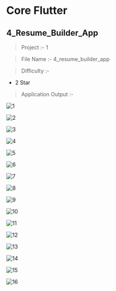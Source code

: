 # Core Flutter

## 4_Resume_Builder_App

> Project :- 1

> File Name :- 4_resume_builder_app

> Difficulty :-

- 2 Star

> Application Output :- 

![1](https://user-images.githubusercontent.com/114165239/231349888-cbe0ed46-81d5-4e1e-80b4-51bdb7c4a4ec.PNG)

![2](https://user-images.githubusercontent.com/114165239/231349915-d726db0b-357c-4e56-af25-6794566c271e.PNG)

![3](https://user-images.githubusercontent.com/114165239/231349926-dce6d8a8-aacf-42e3-a2c7-4189a49b0cbd.PNG)

![4](https://user-images.githubusercontent.com/114165239/231349934-89c98cf1-ac15-49bc-814b-157c79fc4f20.PNG)

![5](https://user-images.githubusercontent.com/114165239/231349942-d753692e-5011-4b20-a3af-7989662db62a.PNG)

![6](https://user-images.githubusercontent.com/114165239/231349960-18ad79b1-90a1-42dd-a256-f791ae31cfae.PNG)

![7](https://user-images.githubusercontent.com/114165239/231349971-c7e2c3cd-1b27-4c70-b46a-3a9fe3c9b317.PNG)

![8](https://user-images.githubusercontent.com/114165239/231349982-d7ecd817-a533-4266-8b9d-2d1926b48026.PNG)

![9](https://user-images.githubusercontent.com/114165239/231349991-07b7eb4d-bb27-44bb-ac6c-57c17a9b1648.PNG)

![10](https://user-images.githubusercontent.com/114165239/231350003-945ca1f0-dbae-443d-9745-fbd925744408.PNG)

![11](https://user-images.githubusercontent.com/114165239/231350028-e5b4b69e-f2f3-4a33-9d5b-fe77754fe18e.PNG)

![12](https://user-images.githubusercontent.com/114165239/231350052-ce828021-4c15-4bc7-a97d-6d0c5cfb41c6.PNG)

![13](https://user-images.githubusercontent.com/114165239/232961194-86c3620c-37a3-4e14-98bd-e6b2df5dfec3.PNG)

![14](https://user-images.githubusercontent.com/114165239/232961211-e2169076-e033-4065-af31-8015ae1c011e.PNG)

![15](https://user-images.githubusercontent.com/114165239/232961221-cbdd4a00-c972-4a26-9d19-7dfa1ed646ed.PNG)

![16](https://user-images.githubusercontent.com/114165239/232961236-7408bc90-30d5-4af2-9417-2378866d5a6b.PNG)
